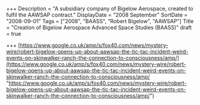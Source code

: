 +++
Description = "A subsidiary company of Bigelow Aerospace, created to fulfil the AAWSAP contract."
DisplayDate = "2008 September"
SortDate = "2008-09-01"
Tags = ["2008", "BAASS", "Robert Bigelow", "AAWSAP"]
Title = "Creation of Bigelow Aerospace Advanced Space Studies (BAASS)"
draft = true

+++
[https://www.google.co.uk/amp/s/fox40.com/news/mystery-wire/robert-bigelow-opens-up-about-aawsap-the-tic-tac-incident-weird-events-on-skinwalker-ranch-the-connection-to-consciousness/amp/](https://www.google.co.uk/amp/s/fox40.com/news/mystery-wire/robert-bigelow-opens-up-about-aawsap-the-tic-tac-incident-weird-events-on-skinwalker-ranch-the-connection-to-consciousness/amp/ "https://www.google.co.uk/amp/s/fox40.com/news/mystery-wire/robert-bigelow-opens-up-about-aawsap-the-tic-tac-incident-weird-events-on-skinwalker-ranch-the-connection-to-consciousness/amp/")